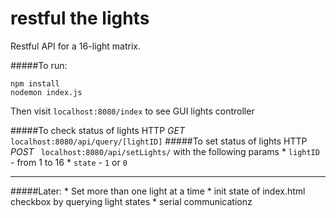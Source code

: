 # restful the lights
Restful API for a 16-light matrix.


#####To run: 
```
npm install
nodemon index.js
```
Then visit `localhost:8080/index` to see GUI lights controller

#####To check status of lights
HTTP *GET* 
`localhost:8080/api/query/[lightID]`
#####To set status of lights
HTTP *POST* `
localhost:8080/api/setLights/` with the following params
	* `lightID` - from 1 to 16
	* `state` - `1` or `0`


---------------------------------------

#####Later: 
	* Set more than one light at a time
	* init state of index.html checkbox by querying light states
	* serial communicationz 
